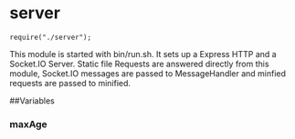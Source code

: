 # server
`require("./server");`

This module is started with bin/run.sh. It sets up a Express HTTP and a Socket.IO Server. 
Static file Requests are answered directly from this module, Socket.IO messages are passed 
to MessageHandler and minfied requests are passed to minified.

##Variables

### maxAge 


